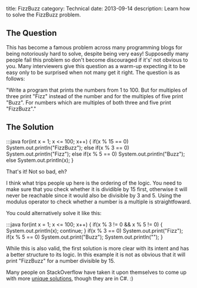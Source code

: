 title: FizzBuzz
category: Technical
date: 2013-09-14
description: Learn how to solve the FizzBuzz problem.

<h2>The Question</h2>
<p>This has become a famous problem across many programming blogs for being notoriously hard to solve, despite being very easy!  Supposedly many people fail this problem so don't become discouraged if it's' not obvious to you.  Many interviewers give this question as a warm-up expecting it to be easy only to be surprised when not many get it right.  The question is as follows:</p>

<p>"Write a program that prints the numbers from 1 to 100. But for multiples of three print "Fizz" instead of the number and for the multiples of five print "Buzz". For numbers which are multiples of both three and five print "FizzBuzz"."</p>

<h2>The Solution</h2>
<p></p>
	:::java
	for(int x = 1; x <= 100; x++) {
		if(x % 15 == 0)
			System.out.println("FizzBuzz");
		else if(x % 3 == 0)
			System.out.println("Fizz");
		else if(x % 5 == 0)
			System.out.println("Buzz");
		else
			System.out.println(x);
	}

<p>That's it!  Not so bad, eh?</p>

<p>I think what trips people up here is the ordering of the logic.  You need to make sure that you check whether it is dividible by 15 first, otherwise it will never be reachable since it would also be divisible by 3 and 5.  Using the modulus operator to check whether a number is a multiple is straightfoward.</p>

<p>You could alternatively solve it like this:</p>
	:::java
	for(int x = 1; x <= 100; x++) {
		if(x % 3 != 0 && x % 5 != 0) {
			System.out.println(x);
			continue;
		}
		if(x % 3 == 0)
			System.out.print("Fizz");
		if(x % 5 == 0)
			System.out.print("Buzz");
		System.out.println("");
	}

<p>While this is also valid, the first solution is more clear with its intent and has a better structure to its logic.  In this example it is not as obvious that it will print "FizzBuzz" for a number divisible by 15.</p>

<p>Many people on StackOverflow have taken it upon themselves to come up with more <a href="http://stackoverflow.com/questions/11764539/writing-fizzbuzz">unique solutions</a>, though they are in C#. :)</p>